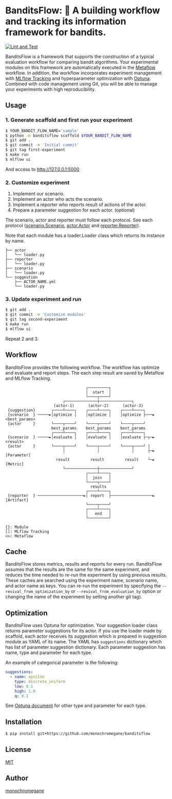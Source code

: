 # BanditsFlow: :slot_machine: A building workflow and tracking its information framework for bandits.

[![Lint and Test](https://github.com/monochromegane/banditsflow/actions/workflows/ci.yml/badge.svg)](https://github.com/monochromegane/banditsflow/actions/workflows/ci.yml)

BanditsFlow is a framework that supports the construction of a typical evaluation workflow for comparing bandit algorithms.
Your experimental modules on this framework are automatically executed in the [Metaflow](https://metaflow.org/) workflow.
In addition, the workflow incorporates experiment management with [MLflow Tracking](https://mlflow.org/docs/latest/tracking.html) and hyperparameter optimization with [Optuna](https://optuna.org/).
Combined with code management using Git, you will be able to manage your experiments with high reproducibility.

## Usage

### 1. Generate scaffold and first run your experiment

```sh
$ YOUR_BANDIT_FLOW_NAME='sample'
$ python -m banditsflow scaffold $YOUR_BANDIT_FLOW_NAME
$ git add .
$ git commit -m 'Initial commit'
$ git tag first-experiment
$ make run
$ mlflow ui
```

And access to http://127.0.0.1:5000

### 2. Customize experiment

1. Implement our scenario.
1. Implement an actor who acts the scenario.
1. Implement a reporter who reports result of actions of the actor.
1. Prepare a parameter suggestion for each actor. (optional)

The scenario, actor and reporter must follow each protocol.
See each protocol ([scenario.Scenario](https://github.com/monochromegane/banditsflow/blob/main/banditsflow/scenario.py), [actor.Actor](https://github.com/monochromegane/banditsflow/blob/main/banditsflow/actor.py) and [reporter.Reporter](https://github.com/monochromegane/banditsflow/blob/main/banditsflow/reporter.py)).

Note that each module has a loader.Loader class which returns its instance by name.

```
├── actor
│   └── loader.py
├── reporter
│   └── loader.py
├── scenario
│   └── loader.py
└── suggestion
    ├── ACTOR_NAME.yml
    └── loader.py
```

### 3. Update experiment and run

```sh
$ git add .
$ git commit -m 'Customize modules'
$ git tag second-experiment
$ make run
$ mlflow ui
```

Repeat 2 and 3.

## Workflow

BanditsFlow provides the following workflow.
The workflow has optimize and evaluate and report steps.
The each step result are saved by Metaflow and MLflow Tracking.

```
                                   ┌─────────┐
                                   │  start  │
                                   └────┬────┘
                         ┌──────────────┼──────────────┐
                     (actor-1)      (actor-2)      (actor-3)
 {suggestion}       ┌────┴────┐    ┌────┴────┐    ┌────┴────┐
 {scenario  } ─────►│optimize │    │optimize │    │optimize ├───► <best_params>
 {actor     }       └────┬────┘    └────┬────┘    └────┬────┘
                    best_params    best_params    best_params
                    ┌────┴────┐    ┌────┴────┐    ┌────┴────┐
 {scenario  } ─────►│evaluate │    │evaluate │    │evaluate ├─┬─► <result>
 {actor     }       └────┬────┘    └────┬────┘    └────┬────┘ │
                         │              │              │      ├─► [Parameter]
                      result         result         result    └─► [Metric]
                         └──────────────┼──────────────┘
                                   ┌────┴────┐
                                   │  join   │
                                   └────┬────┘
                                     results
                                   ┌────┴────┐
 {reporter  } ────────────────────►│ report  ├──────────────────► [Artifact]
                                   └────┬────┘
                                   ┌────┴────┐
                                   │   end   │
                                   └─────────┘

{}: Module
[]: MLflow Tracking
<>: Metaflow
```

## Cache

BanditsFlow stores metrics, results and reports for every run.
BanditsFlow assumes that the results are the same for the same experiment, and reduces the time needed to re-run the experiment by using previous results.
These caches are searched using the experiment name, scenario name, and actor name as keys.
You can re-run the experiment by specifying the `--revival_from_optimization_by` or `--revival_from_evaluation_by` option or changing the name of the experiment by setting another git tag).

## Optimization

BanditsFlow uses Optuna for optimization.
Your suggestion loader class returns parameter suggestions for its actor.
If you use the loader made by scaffold, each actor receives its suggestion which is prepared in suggestion module as YAML of its name.
The YAML has `suggestions` dictionary which has list of parameter suggestion dictionary.
Each parameter suggestion has name, type and parameter for each type.

An example of categorical parameter is the following:

```yml
suggestions:
  - name: epsilon
    type: discrete_uniform
    low: 0.1
    high: 1.0
    q: 0.1
```

See [Optuna document](https://optuna.readthedocs.io/en/stable/reference/generated/optuna.trial.Trial.html) for other type and parameter for each type.

## Installation

```sh
$ pip install git+https://github.com/monochromegane/banditsflow
```

## License

[MIT](https://github.com/monochromegane/banditsflow/blob/master/LICENSE)

## Author

[monochromegane](https://github.com/monochromegane)
